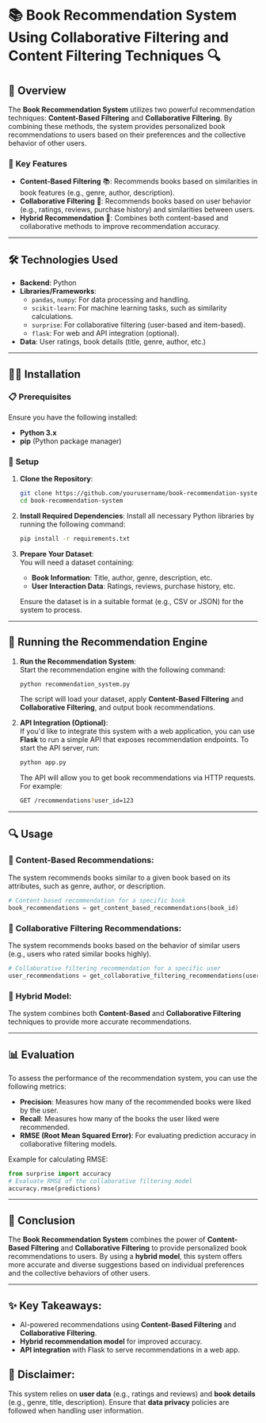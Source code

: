 # 📚 **Book Recommendation System Using Collaborative Filtering and Content Filtering Techniques** 🔍

## 🚀 **Overview**
The **Book Recommendation System** utilizes two powerful recommendation techniques: **Content-Based Filtering** and **Collaborative Filtering**. By combining these methods, the system provides personalized book recommendations to users based on their preferences and the collective behavior of other users.

### 🔑 **Key Features**
- **Content-Based Filtering** 📚: Recommends books based on similarities in book features (e.g., genre, author, description).
- **Collaborative Filtering** 🤝: Recommends books based on user behavior (e.g., ratings, reviews, purchase history) and similarities between users.
- **Hybrid Recommendation** 🔄: Combines both content-based and collaborative methods to improve recommendation accuracy.

---

## 🛠️ **Technologies Used**
- **Backend**: Python
- **Libraries/Frameworks**:
  - `pandas`, `numpy`: For data processing and handling.
  - `scikit-learn`: For machine learning tasks, such as similarity calculations.
  - `surprise`: For collaborative filtering (user-based and item-based).
  - `flask`: For web and API integration (optional).
- **Data**: User ratings, book details (title, genre, author, etc.)

---

## 🧑‍💻 **Installation**

### 📋 **Prerequisites**
Ensure you have the following installed:
- **Python 3.x**
- **pip** (Python package manager)

### 🔧 **Setup**

1. **Clone the Repository**:
   ```bash
   git clone https://github.com/yourusername/book-recommendation-system.git
   cd book-recommendation-system


2. **Install Required Dependencies**:
   Install all necessary Python libraries by running the following command:
   ```bash
   pip install -r requirements.txt
   ```

3. **Prepare Your Dataset**:  
   You will need a dataset containing:
   - **Book Information**: Title, author, genre, description, etc.
   - **User Interaction Data**: Ratings, reviews, purchase history, etc.

   Ensure the dataset is in a suitable format (e.g., CSV or JSON) for the system to process.

---

## 🚀 **Running the Recommendation Engine**

1. **Run the Recommendation System**:  
   Start the recommendation engine with the following command:
   ```bash
   python recommendation_system.py
   ```

   The script will load your dataset, apply **Content-Based Filtering** and **Collaborative Filtering**, and output book recommendations.

2. **API Integration (Optional)**:  
   If you'd like to integrate this system with a web application, you can use **Flask** to run a simple API that exposes recommendation endpoints. To start the API server, run:
   ```bash
   python app.py
   ```

   The API will allow you to get book recommendations via HTTP requests. For example:
   ```bash
   GET /recommendations?user_id=123
   ```

---

## 🔍 **Usage**

### 📖 **Content-Based Recommendations**:
The system recommends books similar to a given book based on its attributes, such as genre, author, or description.
```python
# Content-based recommendation for a specific book
book_recommendations = get_content_based_recommendations(book_id)
```

### 🤝 **Collaborative Filtering Recommendations**:
The system recommends books based on the behavior of similar users (e.g., users who rated similar books highly).
```python
# Collaborative filtering recommendation for a specific user
user_recommendations = get_collaborative_filtering_recommendations(user_id)
```

### 🔄 **Hybrid Model**:
The system combines both **Content-Based** and **Collaborative Filtering** techniques to provide more accurate recommendations.

---

## 📊 **Evaluation**

To assess the performance of the recommendation system, you can use the following metrics:

- **Precision**: Measures how many of the recommended books were liked by the user.
- **Recall**: Measures how many of the books the user liked were recommended.
- **RMSE (Root Mean Squared Error)**: For evaluating prediction accuracy in collaborative filtering models.

Example for calculating RMSE:
```python
from surprise import accuracy
# Evaluate RMSE of the collaborative filtering model
accuracy.rmse(predictions)
```

---

## 🌟 **Conclusion**

The **Book Recommendation System** combines the power of **Content-Based Filtering** and **Collaborative Filtering** to provide personalized book recommendations to users. By using a **hybrid model**, this system offers more accurate and diverse suggestions based on individual preferences and the collective behaviors of other users.

---

## ✨ **Key Takeaways**:
- AI-powered recommendations using **Content-Based Filtering** and **Collaborative Filtering**.
- **Hybrid recommendation model** for improved accuracy.
- **API integration** with Flask to serve recommendations in a web app.



## 📢 **Disclaimer**:
This system relies on **user data** (e.g., ratings and reviews) and **book details** (e.g., genre, title, description). Ensure that **data privacy** policies are followed when handling user information.
```
